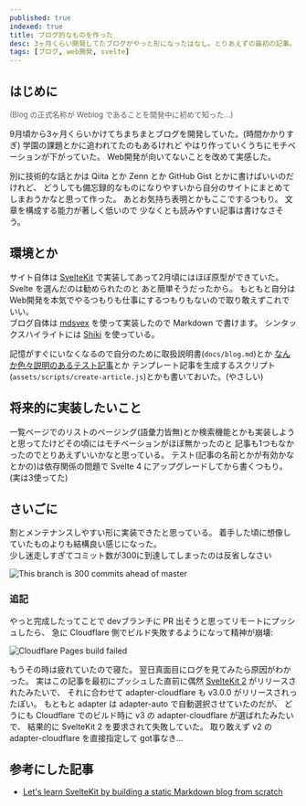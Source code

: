 ```yaml
---
published: true
indexed: true
title: ブログ的なものを作った
desc: 3ヶ月くらい開発してたブログがやっと形になったはなし。とりあえずの最初の記事。
tags: [ブログ, web開発, svelte]
---
```


## はじめに

<span style="font-size: 13px; opacity: 0.7">(Blog の正式名称が Weblog であることを開発中に初めて知った...)</span>

9月頃から3ヶ月くらいかけてちまちまとブログを開発していた。(時間かかりすぎ)
学園の課題とかに追われてたのもあるけれど やはり作っていくうちにモチベーションが下がっていた。
Web開発が向いてないことを改めて実感した。

別に技術的な話とかは Qiita とか Zenn とか GitHub Gist とかに書けばいいのだけれど、
どうしても備忘録的なものになりやすいから自分のサイトにまとめてしまおうかなと思って作った。
あとお気持ち表明とかもここでするつもり。
文章を構成する能力が著しく低いので 少なくとも読みやすい記事は書けなさそう。

## 環境とか

サイト自体は [SvelteKit](https://kit.svelte.dev) で実装してあって2月頃にはほぼ原型ができていた。
Svelte を選んだのは勧められたのと あと簡単そうだったから。
もともと自分は Web開発を本気でやるつもりも仕事にするつもりもないので取り敢えずこれでいい。  
ブログ自体は [mdsvex](https://mdsvex.pngwn.io) を使って実装したので Markdown で書けます。
シンタックスハイライトには [Shiki](https://shiki.matsu.io) を使っている。

記憶がすぐにいなくなるので自分のために取扱説明書(`docs/blog.md`)とか
[なんか色々説明のあるテスト記事](/blog/articles/20230917_test)とか
テンプレート記事を生成するスクリプト(`assets/scripts/create-article.js`)とかも書いておいた。(やさしい)

## 将来的に実装したいこと

一覧ページでのリストのページング(語彙力皆無)とか検索機能とかも実装しようと思ってたけどその頃にはモチベーションがほぼ無かったのと 記事も1つもなかったのでとりあえずいいかなと思っている。
テスト(記事の名前とかが有効かなとかの)は依存関係の問題で Svelte 4 にアップグレードしてから書くつもり。(実は3使ってた)

## さいごに

割とメンテナンスしやすい形に実装できたと思っている。
着手した頃に想像していたものよりも結構良い感じになった。  
少し迷走しすぎてコミット数が300に到達してしまったのは反省しなさい

![This branch is 300 commits ahead of master](/images/blog/20231215_this-branch-is-300-commit-ahead-of-master.webp)

### 追記

やっと完成したってことで devブランチに PR 出そうと思ってリモートにプッシュしたら、
急に Cloudflare 側でビルド失敗するようになって精神が崩壊:

![Cloudflare Pages build failed](/images/blog/20231215_CF-build-failed_oxi.png)

もうその時は疲れていたので寝た。
翌日真面目にログを見てみたら原因がわかった。
実はこの記事を最初にプッシュした直前に偶然 [SvelteKit 2](https://svelte.dev/blog/sveltekit-2) がリリースされたみたいで、
それに合わせて adapter-cloudflare も v3.0.0 がリリースされったぽい。
もともと adapter は adapter-auto で自動選択させていたのだが、
どうにも Cloudflare でのビルド時に v3 の adapter-cloudflare が選ばれたみたいで、
結果的に SvelteKit 2 を要求されて失敗していた。
取り敢えず v2 の adapter-cloudflare を直接指定して got事なき...

## 参考にした記事

- [Let's learn SvelteKit by building a static Markdown blog from scratch](https://joshcollinsworth.com/blog/build-static-sveltekit-markdown-blog)
